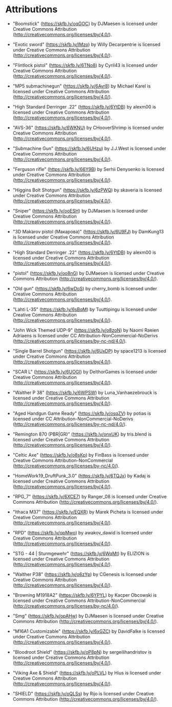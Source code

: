 # Attributions

- "Boomstick" (https://skfb.ly/oqGOC) by DJMaesen is licensed under Creative Commons Attribution (http://creativecommons.org/licenses/by/4.0/).

- "Exotic sword" (https://skfb.ly/IMzo) by Willy Decarpentrie is licensed under Creative Commons Attribution (http://creativecommons.org/licenses/by/4.0/).

- "Flintlock pistol" (https://skfb.ly/6TNo8) by Cyril43 is licensed under Creative Commons Attribution (http://creativecommons.org/licenses/by/4.0/).

- "MP5 submachinegun" (https://skfb.ly/6Ayr8) by Michael Karel is licensed under Creative Commons Attribution (http://creativecommons.org/licenses/by/4.0/).

- "High Standard Derringer .22" (https://skfb.ly/6YtDB) by alexm00 is licensed under Creative Commons Attribution (http://creativecommons.org/licenses/by/4.0/).

- "AVS-36" (https://skfb.ly/6WKNU) by CHooverShrimp is licensed under Creative Commons Attribution (http://creativecommons.org/licenses/by/4.0/).

- "Submachine Gun" (https://skfb.ly/6UHzu) by J.J.West is licensed under Creative Commons Attribution (http://creativecommons.org/licenses/by/4.0/).

- "Ferguson rifle" (https://skfb.ly/66Y9B) by Serhii Denysenko is licensed under Creative Commons Attribution (http://creativecommons.org/licenses/by/4.0/).

- "Higgins Bolt Shotgun" (https://skfb.ly/6zPWQ) by skaveria is licensed under Creative Commons Attribution (http://creativecommons.org/licenses/by/4.0/).

- "Sniper" (https://skfb.ly/ooESH) by DJMaesen is licensed under Creative Commons Attribution (http://creativecommons.org/licenses/by/4.0/).

- "3D Makarov pistol (Макарова)" (https://skfb.ly/6U9FJ) by DamKung13 is licensed under Creative Commons Attribution (http://creativecommons.org/licenses/by/4.0/).

- "High Standard Derringer .22" (https://skfb.ly/6YtDB) by alexm00 is licensed under Creative Commons Attribution (http://creativecommons.org/licenses/by/4.0/).

- "pistol" (https://skfb.ly/oo8nG) by DJMaesen is licensed under Creative Commons Attribution (http://creativecommons.org/licenses/by/4.0/).

- "Old gun" (https://skfb.ly/6wDoS) by cherry_bomb is licensed under Creative Commons Attribution (http://creativecommons.org/licenses/by/4.0/).

- "Lahti L-35" (https://skfb.ly/6sBqM) by Tuuttipingu is licensed under Creative Commons Attribution (http://creativecommons.org/licenses/by/4.0/).

- "John Wick Themed UDP-9" (https://skfb.ly/o8zoN) by Naomi Raeien Adriaens is licensed under CC Attribution-NonCommercial-NoDerivs (http://creativecommons.org/licenses/by-nc-nd/4.0/).

- "Single Barrel Shotgun" (https://skfb.ly/6UxDP) by space1213 is licensed under Creative Commons Attribution (http://creativecommons.org/licenses/by/4.0/).

- "SCAR L" (https://skfb.ly/6UOGI) by DelthorGames is licensed under Creative Commons Attribution (http://creativecommons.org/licenses/by/4.0/).

- "Walther P 38" (https://skfb.ly/6WPSW) by Luna_Vanhaezebrouck is licensed under Creative Commons Attribution (http://creativecommons.org/licenses/by/4.0/).

- "Aged Handgun Game Ready" (https://skfb.ly/osqZV) by potias is licensed under CC Attribution-NonCommercial-NoDerivs (http://creativecommons.org/licenses/by-nc-nd/4.0/).

- "Remington 870 (PBR|GR)" (https://skfb.ly/onxUK) by tris.blend is licensed under Creative Commons Attribution (http://creativecommons.org/licenses/by/4.0/).

- "Celtic Axe" (https://skfb.ly/o8sKp) by FinBass is licensed under Creative Commons Attribution-NonCommercial (http://creativecommons.org/licenses/by-nc/4.0/).

- "HomeWork19_DruftPunk_3.0" (https://skfb.ly/6TQJx) by Kadaj is licensed under Creative Commons Attribution (http://creativecommons.org/licenses/by/4.0/).

- "RPG_7" (https://skfb.ly/6XCE7) by Ranger_08 is licensed under Creative Commons Attribution (http://creativecommons.org/licenses/by/4.0/).

- "Ithaca M37" (https://skfb.ly/EQXR) by Marek Picheta is licensed under Creative Commons Attribution (http://creativecommons.org/licenses/by/4.0/).

- "RPD" (https://skfb.ly/opMwo) by awakov_dawid is licensed under Creative Commons Attribution (http://creativecommons.org/licenses/by/4.0/).

- "STG - 44 | Sturmgewehr" (https://skfb.ly/6WqMt) by ELIZION is licensed under Creative Commons Attribution (http://creativecommons.org/licenses/by/4.0/).

- "Walther P38" (https://skfb.ly/o6zYp) by CGenesis is licensed under Creative Commons Attribution (http://creativecommons.org/licenses/by/4.0/).

- "Browning M1918A2" (https://skfb.ly/6YPYL) by Kacper Obcowski is licensed under Creative Commons Attribution-NonCommercial (http://creativecommons.org/licenses/by-nc/4.0/).

- "Smg" (https://skfb.ly/opAHw) by DJMaesen is licensed under Creative Commons Attribution (http://creativecommons.org/licenses/by/4.0/).

- "M16A1 Customizable" (https://skfb.ly/6xGZC) by DavidFalke is licensed under Creative Commons Attribution (http://creativecommons.org/licenses/by/4.0/).

- "Bloodroot Shield" (https://skfb.ly/oP8pN) by sergeilihandristov is licensed under Creative Commons Attribution (http://creativecommons.org/licenses/by/4.0/).

- "Viking Axe & Shield" (https://skfb.ly/oPLVL) by Hius is licensed under Creative Commons Attribution (http://creativecommons.org/licenses/by/4.0/).

- "SHIELD" (https://skfb.ly/oQLSs) by Rijo is licensed under Creative Commons Attribution (http://creativecommons.org/licenses/by/4.0/).
